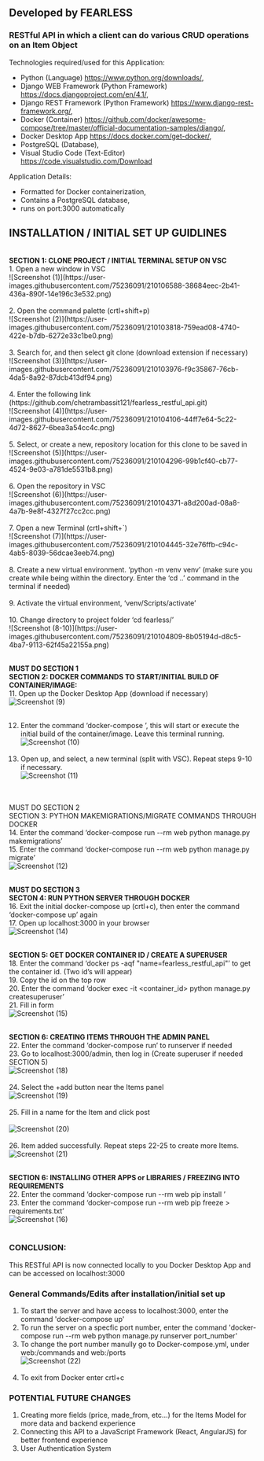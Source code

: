 <h2>Developed by FEARLESS</h2>
<h3>RESTful API in which a client can do various CRUD operations on an Item Object</h3>

Technologies required/used for this Application:
- Python (Language) https://www.python.org/downloads/, 
- Django WEB Framework (Python Framework) https://docs.djangoproject.com/en/4.1/, 
- Django REST Framework (Python Framework) https://www.django-rest-framework.org/,
- Docker (Container) https://github.com/docker/awesome-compose/tree/master/official-documentation-samples/django/,
- Docker Desktop App https://docs.docker.com/get-docker/,
- PostgreSQL (Database),
- Visual Studio Code (Text-Editor) https://code.visualstudio.com/Download

Application Details:
- Formatted for Docker containerization, 
- Contains a PostgreSQL database,
- runs on port:3000 automatically 

<h2>INSTALLATION / INITIAL SET UP GUIDLINES</h2><br>
<b>SECTION 1: CLONE PROJECT / INITIAL TERMINAL SETUP ON VSC </b><br>
1.	Open a new window in VSC<br>![Screenshot (1)](https://user-images.githubusercontent.com/75236091/210106588-38684eec-2b41-436a-890f-14e196c3e532.png)<br><br>
2.	Open the command palette (crtl+shift+p)<br>
![Screenshot (2)](https://user-images.githubusercontent.com/75236091/210103818-759ead08-4740-422e-b7db-6272e33c1be0.png)<br><br>
3.	Search for, and then select git clone (download extension if necessary)<br>
![Screenshot (3)](https://user-images.githubusercontent.com/75236091/210103976-f9c35867-76cb-4da5-8a92-87dcb413df94.png)<br><br>
4.	Enter the following link (https://github.com/chetrambassit121/fearless_restful_api.git)<br> 
![Screenshot (4)](https://user-images.githubusercontent.com/75236091/210104106-44ff7e64-5c22-4d72-8627-6bea3a54cc4c.png)<br><br>
5.	Select, or create a new, repository location for this clone to be saved in<br>
![Screenshot (5)](https://user-images.githubusercontent.com/75236091/210104296-99b1cf40-cb77-4524-9e03-a781de5531b8.png)<br><br>
6.	Open the repository in VSC<br>![Screenshot (6)](https://user-images.githubusercontent.com/75236091/210104371-a8d200ad-08a8-4a7b-9e8f-4327f27cc2cc.png)<br><br>
7.	Open a new Terminal (crtl+shift+`)<br>
![Screenshot (7)](https://user-images.githubusercontent.com/75236091/210104445-32e76ffb-c94c-4ab5-8039-56dcae3eeb74.png)<br><br>
8.	Create a new virtual environment. ‘python -m venv venv’ (make sure you create while being within the directory. Enter the ‘cd ..’ command in the terminal if needed)<br><br>
9.	Activate the virtual environment, ‘venv/Scripts/activate’<br><br>
10.	Change directory to project folder ‘cd fearless/’<br>![Screenshot (8-10)](https://user-images.githubusercontent.com/75236091/210104809-8b05194d-d8c5-4ba7-9113-62f45a22155a.png)<br><br>


<b>MUST DO SECTION 1<br>
SECTION 2: DOCKER COMMANDS TO START/INITIAL BUILD OF CONTAINER/IMAGE:</b><br>
11.	 Open up the Docker Desktop App (download if necessary)<br>![Screenshot (9)](https://user-images.githubusercontent.com/75236091/210104917-252720c8-006d-4904-b3a0-52c7b7efe30e.png)<br><br>

12.	 Enter the command ‘docker-compose ’, this will start or execute the initial build of the container/image. Leave this terminal running.<br>![Screenshot (10)](https://user-images.githubusercontent.com/75236091/210105110-e5defd20-8954-41ed-a960-c99e62082e85.png)<br><br>
13.	 Open up, and select, a new terminal (split with VSC). Repeat steps 9-10 if necessary.<br>![Screenshot (11)](https://user-images.githubusercontent.com/75236091/210105383-88ee1010-ab9c-43dc-8724-d901913819d6.png)<br><br>


<br>MUST DO SECTION 2<br>
SECTION 3: PYTHON MAKEMIGRATIONS/MIGRATE COMMANDS THROUGH DOCKER</b><br>
14.	 Enter the command ‘docker-compose run --rm web python manage.py makemigrations’<br>
15.	 Enter the command ‘docker-compose run --rm web python manage.py migrate’<br>![Screenshot (12)](https://user-images.githubusercontent.com/75236091/210105582-dddab584-71a2-4c49-a538-e0778c69dc39.png)<br><br>

<b>MUST DO SECTION 3<br>
SECTON 4: RUN PYTHON SERVER THROUGH DOCKER</b><br>
16.	Exit the initial docker-compose up (crtl+c), then enter the command ‘docker-compose up’ again<br>
17.	Open up localhost:3000 in your browser<br>![Screenshot (14)](https://user-images.githubusercontent.com/75236091/210105889-c9b1aa5b-c1ae-4365-b206-3d5f3363d53b.png)<br><br>


<b>SECTION 5: GET DOCKER CONTAINER ID / CREATE A SUPERUSER</b><br>
18.	Enter the command ‘docker ps -aqf "name=fearless_restful_api"’ to get the container id. (Two id’s will appear)<br>
19.	Copy the id on the top row<br>
20.	Enter the command ‘docker exec -it <container_id> python manage.py createsuperuser’<br>
21.	Fill in form<br>![Screenshot (15)](https://user-images.githubusercontent.com/75236091/210106281-932d028b-3416-4567-be94-8a33395e1890.png)<br><br>


<b>SECTION 6: CREATING ITEMS THROUGH THE ADMIN PANEL</b><br>
22.	Enter the command ‘docker-compose run’ to runserver if needed<br>
23.	Go to localhost:3000/admin, then log in (Create superuser if needed SECTION 5)<br>![Screenshot (18)](https://user-images.githubusercontent.com/75236091/210107082-7d89f639-2296-4a50-8e2a-c76b230df281.png)<br><br>
24.	Select the +add button near the Items panel<br>![Screenshot (19)](https://user-images.githubusercontent.com/75236091/210107185-bfd9ab5d-1700-40cb-a9c2-e434870e5ae4.png)<br><Br>
25.	Fill in a name for the Item and click post<br><br>![Screenshot (20)](https://user-images.githubusercontent.com/75236091/210107264-01c9c09a-ac65-43fd-b845-28588daa9d72.png)<br><br>
26. Item added successfully. Repeat steps 22-25 to create more Items.<br>![Screenshot (21)](https://user-images.githubusercontent.com/75236091/210107329-1834e269-c903-46fa-8f94-4fa8cc9675c8.png)<br><br>

<b>SECTION 6: INSTALLING OTHER APPS or LIBRARIES / FREEZING INTO REQUIREMENTS</b><br>
22.	Enter the command ‘docker-compose run --rm web pip install <name>’<br>
23.	Enter the command ‘docker-compose run --rm web pip freeze > requirements.txt’<br>![Screenshot (16)](https://user-images.githubusercontent.com/75236091/210106515-1f5c4e85-6918-41a5-809a-92a6c38e4931.png)<br><br>

  
<b><h3>CONCLUSION:</h3></b>
This RESTful API is now connected locally to you Docker Desktop App and can be accessed on localhost:3000<br>

<b><h3>General Commands/Edits after installation/initial set up</h3></b>
1. To start the server and have access to localhost:3000, enter the command 'docker-compose up'<br>
2. To run the server on a specfic port number, enter the command 'docker-compose run --rm web python manage.py runserver port_number'<br>
3. To change the port number manully go to Docker-compose.yml, under web:/commands and web:/ports<br>![Screenshot (22)](https://user-images.githubusercontent.com/75236091/210107773-e97e73e8-0e28-4001-8fa1-eb2f88586e7e.png)<br><br>
4. To exit from Docker enter crtl+c
  

<b><h3>POTENTIAL FUTURE CHANGES</h3></b>
1. Creating more fields (price, made_from, etc...) for the Items Model for more data and backend experience
2. Connecting this API to a JavaScript Framework (React, AngularJS) for better frontend experience
3. User Authentication System
  







